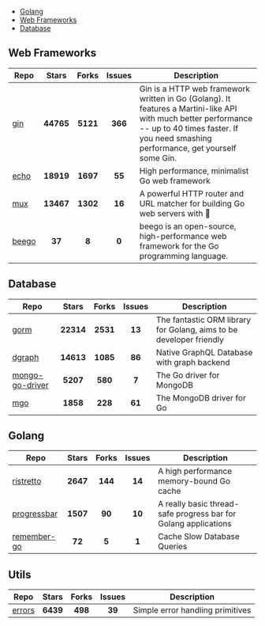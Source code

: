 
- [Golang](#golang)
- [Web Frameworks](#web-frameworks)
- [Database](#database)

## Web Frameworks

| Repo | Stars  | Forks  | Issues | Description |
| ---- | :----: | :----: | :----: | ----------- |
| [gin](https://github.com/gin-gonic/gin) | **44765** | **5121** | **366** | Gin is a HTTP web framework written in Go (Golang). It features a Martini-like API with much better performance -- up to 40 times faster. If you need smashing performance, get yourself some Gin. |
| [echo](https://github.com/labstack/echo) | **18919** | **1697** | **55** | High performance, minimalist Go web framework |
| [mux](https://github.com/gorilla/mux) | **13467** | **1302** | **16** | A powerful HTTP router and URL matcher for building Go web servers with 🦍 |
| [beego](https://github.com/astaxie/beego) | **37** | **8** | **0** | beego is an open-source, high-performance web framework for the Go programming language. |

## Database

| Repo | Stars  | Forks  | Issues | Description |
| ---- | :----: | :----: | :----: | ----------- |
| [gorm](https://github.com/go-gorm/gorm) | **22314** | **2531** | **13** | The fantastic ORM library for Golang, aims to be developer friendly |
| [dgraph](https://github.com/dgraph-io/dgraph) | **14613** | **1085** | **86** | Native GraphQL Database with graph backend |
| [mongo-go-driver](https://github.com/mongodb/mongo-go-driver) | **5207** | **580** | **7** | The Go driver for MongoDB |
| [mgo](https://github.com/globalsign/mgo) | **1858** | **228** | **61** | The MongoDB driver for Go |

## Golang

| Repo | Stars  | Forks  | Issues | Description |
| ---- | :----: | :----: | :----: | ----------- |
| [ristretto](https://github.com/dgraph-io/ristretto) | **2647** | **144** | **14** | A high performance memory-bound Go cache |
| [progressbar](https://github.com/schollz/progressbar) | **1507** | **90** | **10** | A really basic thread-safe progress bar for Golang applications |
| [remember-go](https://github.com/rocketlaunchr/remember-go) | **72** | **5** | **1** | Cache Slow Database Queries |

## Utils

| Repo | Stars  | Forks  | Issues | Description |
| ---- | :----: | :----: | :----: | ----------- |
| [errors](https://github.com/pkg/errors) | **6439** | **498** | **39** | Simple error handling primitives |
